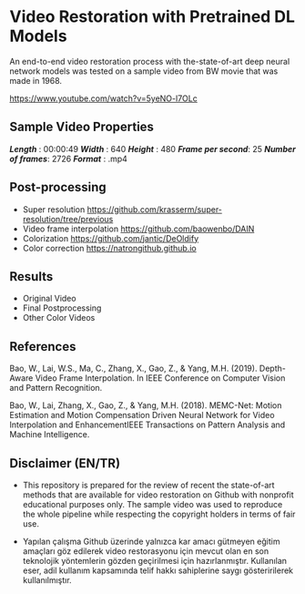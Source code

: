 # Video Restoration with Pretrained DL Models

An end-to-end video restoration process with the-state-of-art deep neural network models was tested on a sample video from BW movie that was made in 1968.

https://www.youtube.com/watch?v=5yeNO-l7OLc

## Sample Video Properties

***Length*** : 00:00:49
***Width*** : 640
***Height*** : 480
***Frame per second***: 25
***Number of frames***: 2726
***Format*** : .mp4

## Post-processing

- Super resolution
https://github.com/krasserm/super-resolution/tree/previous
- Video frame interpolation
https://github.com/baowenbo/DAIN
- Colorization
https://github.com/jantic/DeOldify
- Color correction
https://natrongithub.github.io

## Results

- Original Video
- Final Postprocessing
- Other Color Videos

## References

Bao, W., Lai, W.S., Ma, C., Zhang, X., Gao, Z., & Yang, M.H. (2019). Depth-Aware Video Frame Interpolation. In IEEE Conference on Computer Vision and Pattern Recognition.

Bao, W., Lai, Zhang, X., Gao, Z., & Yang, M.H. (2018). MEMC-Net: Motion Estimation and Motion Compensation Driven Neural Network for Video Interpolation and EnhancementIEEE Transactions on Pattern Analysis and Machine Intelligence.

## Disclaimer (EN/TR)

- This repository is prepared for the review of recent the state-of-art methods that are available for video restoration on Github with nonprofit educational purposes only. The sample video was used to reproduce the whole pipeline while respecting the copyright holders in terms of fair use.   

- Yapılan çalışma Github üzerinde yalnızca kar amacı gütmeyen eğitim amaçları göz edilerek video restorasyonu için mevcut olan en son teknolojik yöntemlerin gözden geçirilmesi için hazırlanmıştır. Kullanılan eser, adil kullanım kapsamında telif hakkı sahiplerine saygı gösteririlerek kullanılmıştır.
